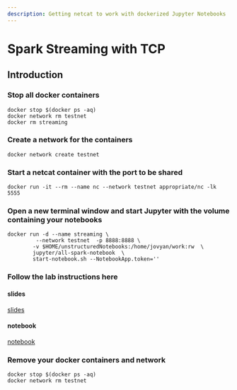 ```yaml
---
description: Getting netcat to work with dockerized Jupyter Notebooks
---
```


# Spark Streaming with TCP

## Introduction

### Stop all docker containers

```text
docker stop $(docker ps -aq)
docker network rm testnet
docker rm streaming
```

### Create a network for the containers

```text
docker network create testnet
```

### Start a netcat container with the port to be shared

```text
docker run -it --rm --name nc --network testnet appropriate/nc -lk 5555
```

### Open a new terminal window and start Jupyter with the volume containing your notebooks

```text
docker run -d --name streaming \
         --network testnet  -p 8888:8888 \
        -v $HOME/unstructuredNotebooks:/home/jovyan/work:rw  \
        jupyter/all-spark-notebook  \
        start-notebook.sh --NotebookApp.token='' 
```

### Follow the lab instructions here

#### slides

[slides](https://github.com/marilynwaldman/course/blob/master/spark/09-SparkStreaming/01-Stream-TCP.pdf)

#### notebook

[notebook](https://github.com/marilynwaldman/course/blob/master/spark/09-SparkStreaming/01-Stream-TCP.ipynb)

### Remove your docker containers and network

```text
docker stop $(docker ps -aq)
docker network rm testnet
```

